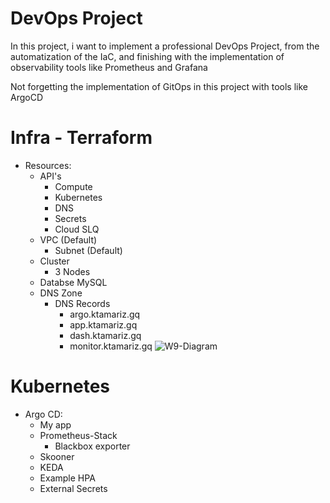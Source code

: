 # DevOps Project

In this project, i want to implement a professional DevOps Project, from the automatization of the IaC, and finishing with the implementation of observability tools like Prometheus and Grafana

Not forgetting the implementation of GitOps in this project with tools like ArgoCD


# Infra - Terraform
- Resources:
  - API's
    - Compute
    - Kubernetes
    - DNS
    - Secrets
    - Cloud SLQ
  - VPC (Default)
    - Subnet (Default)
  - Cluster
    - 3 Nodes
  - Databse MySQL
  - DNS Zone
    - DNS Records
      - argo.ktamariz.gq
      - app.ktamariz.gq
      - dash.ktamariz.gq
      - monitor.ktamariz.gq
  ![W9-Diagram](https://user-images.githubusercontent.com/92232117/235319247-fab0ba31-193c-4947-9814-4f2d9c20d4df.png)
    
      
# Kubernetes
- Argo CD:
    - My app
    - Prometheus-Stack
      - Blackbox exporter
    - Skooner
    - KEDA
    - Example HPA
    - External Secrets
